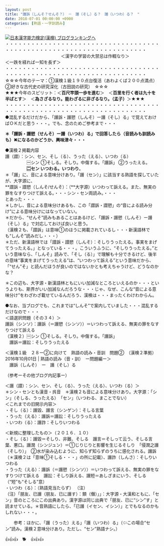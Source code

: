 ```yaml
---
layout: post
title: "譖訴（しんそ？せんそ？）　－　譖（そし）る？　譖（いつわ）る？　"
date: 2018-07-01 00:00:00 +0900
categories: [熟語・一字訓読み]
---
```


[![](/syuusyuu9701/assets/images/譖訴（しんそ？せんそ？）-－-譖（そし）る？-譖（いつわ）る？--br_c_3028_1.gif)](http://blog.with2.net/link.php?1659096:3028 "日本漢字能力検定(漢検) ブログランキングへ")[日本漢字能力検定(漢検) ブログランキングへ](http://blog.with2.net/link.php?1659096:3028)  
・・・・・・・・・・・・・・・・・・・・・・・・・・・・・・・・・・・・・・・・・・・・・・・・・・・・・・・・・・・・・・・・・・・・・  
　　　　　　　　　　　　　＜漢字の学習の大禁忌は作輟なり＞　　　　　　　　　＜一跌を経れば一知を長ず＞  
・・・・・・・・・・・・・・・・・・・・・・・・・・・・・・・・・・・・・・・・・・・・・・・・・・・・・・・・・・・・・・・・・・・・・  
☆☆☆今年のテーマ：①漢検１級１９０点台復活（あわよくば２００点満点）　②好きな古代史の研究深化（古田説の研究）　☆☆☆  
★★★今年のスピリット：＜**百尺竿頭一歩を進む**＞　＜**百里を行く者は九十を半ばとす**＞　＜**為さざるなり。能わざるに非ざるなり。（孟子）**＞★★★  
・・・・・・・・・・・・・・・・・・・・・・・・・・・・・・・・・・・・・・・・・・・・・・・・・・・・・・・・・・・・・・・・・・・・・  
●混乱するだけだから、「譖訴・譖愬（しんそ）ー譖（そし）る」で覚えておけばＯＫだと思う・・・。でも、念のためご参考まで・・・  
  
**＊「譖訴・譖愬（せんそ）ー譖（いつわ）る」で回答したら（音読みも訓読みも）✖になるのかどうか、興味津々・・・**  
  
●漢検２掲載内容  
譖（譛）：シン、セン、そし（る）、うった（える）、いつわ（る）  
　　　　　🈩シン ①そしる。そしり。中傷する。「譖訴」 ②うったえる。   
　　　　　**🈔セン いつわる。いつわり**。  
＊「譖」に、音による意味分けあり。「譖（セン）」に該当する熟語を探していたが、大字源に、  
**譛訴・譛愬（しんそ/せんそ）：（**大字源）いつわって訴える。また、無実の罪をなすりつけて訴える。・・・シン・セン両読み。・・・  
とあった・・・  
＊しかし、音による意味分けあるも、この「譛訴・譛愬」の“音による読み分け”による意味分けにはなっていない。  
＊だから、“せんそ”読みもあることはあるけど、「譖訴・譖愬（しんそ）ー譖（そし）る」で対応しておけば良いと思う。  
（漢検２も、「譛訴」は意味①のほうに掲載されているし・・・新漢語林でも“しんそ”読みだし・・・）  
＊ただ、新漢語林では「譛訴・譛愬（しんそ）：そしりうったえる。事実をまげてうったえる。」となっている・・・。こういうふうに、“そしりうったえる。”という意味なら、「しんそ」読みで、「そし（る）」で理解も十分できるけど、後半の意味“事実をまげてうったえる”は、“いつわって訴える”という意味だから、「“せん”そ」と読んだほうが良いのではないかとも考えちゃうけど、どうなのかな？  
  
＊この辺も、大字源・新漢語林ともにいい加減なところといえるのか・・・というよりも、斯界がいい加減なんだろうな・・・じゃ、なぜ、こんな“音による意味分け”をわざわざ載せているんだろう、漢検は・・・まったくわけわからん。  
  
●なお、当ブログでも、これまでは“しんそ”で案内していました・・・混乱するだけなので・・・  
＜語選択問題（その３４）＞　  
譖訴（シンソ）：譖訴（＝譖愬（シンソ））＝いつわって訴える、無実の罪をなすりつけて訴える　  
（漢検２）🈩シン ①そしる。そしり。中傷する。「譖訴」  
　譖訴＝譖訟：そしりうったえる  
  
＜漢検１級　２８ー②に向けて　熟語の読み・音訓　問題②　（漢検２準拠）2016年10月01日 | 熟語の読み（音・訓）　ー問題編ー＞  
　譖訴（しんそ）　ー　譖（そし）る　  
  
（参考ーその他ブログ内記事ー）  
  
＜譖（譛）：シン、セン、そし（る）、うった（える）、いつわ（る）＞　  
＊シン・センとも漢音・呉音　＊漢検２も音による意味分けあり。大字源：「シン」（そしる、うったえる）　「セン」（いつわる、まことでない）  
＜これまでの旧開示内容＞  
・そし（る）：譖毀、譖言（シンゲン）：そしる言葉  
・うった（える）：譖訴＝譖訟：そしりうったえる  
・いつわ（る）：譖詐：そしりいつわる  
  
＜新規に整理したもの＞（２０１６．１０）  
・そし（る）：譖毀＝そしり、非難、そしる　譖言＝そしって云う、そしる言葉、悪口。譖潤（シンジュン）＝①じりじりと影響を生じるそしり　「侵潤之譖（そしり）」　②水が染み込むように、知らず知らずのうちに感化される。譖訴（＊漢検２は「意味①そしる・・・」の所に記載）、譖詐（しんさ）：そしりいつわる  
・うった（える）：譖訴（＝譖愬（シンソ））＝いつわって訴える、無実の罪をなすりつけて訴える　譖訟：そしり訴える、譖短＝あしざまにいう、そしる　（“短”も“そしる”意）  
・いつわ（る）：（熟語見当たらず） （注）  
（注）「朋友、已譖（朋友、已に譖す）：類（僭）」」：大字源・大漢和ともに、「セン」音のところにこの出典あり。漢字源は同じ出典で「朋友、已に“シン”す」と読ませている。＊音熟語にしたら、「已譖（イセン、イシン）」とでもなるのかもしれない・・・。  
  
　　参考：ほかに、「譖（うった）える」「譖（いつわ）る」（⇦この場合“セン”読み。漢検２意味分けあり。ただし、“セン”熟語ナシ。）  
  
👍👍👍　🐕　👍👍👍